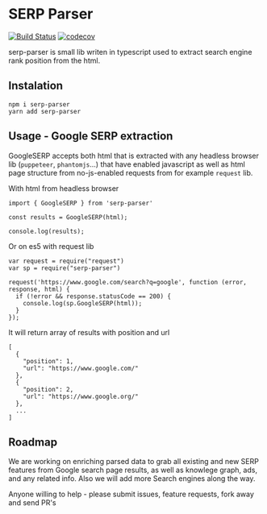 # SERP Parser

[![Build Status](https://travis-ci.org/zlurad/serp-parser.svg?branch=master)](https://travis-ci.org/zlurad/serp-parser) [![codecov](https://codecov.io/gh/zlurad/serp-parser/branch/master/graph/badge.svg)](https://codecov.io/gh/zlurad/serp-parser)

serp-parser is small lib writen in typescript used to extract search engine rank position from the html. 

## Instalation

```
npm i serp-parser
yarn add serp-parser
```

## Usage - Google SERP extraction

GoogleSERP accepts both html that is extracted with any headless browser lib (`puppeteer`, `phantomjs`...) that have enabled javascript as well as html page structure from no-js-enabled requests from for example `request` lib.

With html from headless browser
```
import { GoogleSERP } from 'serp-parser'

const results = GoogleSERP(html);

console.log(results);
```

Or on es5 with request lib
```
var request = require("request")
var sp = require("serp-parser")

request('https://www.google.com/search?q=google', function (error, response, html) {
  if (!error && response.statusCode == 200) {
    console.log(sp.GoogleSERP(html));
  }
});
```

It will return array of results with position and url
```
[
  {
    "position": 1,
    "url": "https://www.google.com/"
  },
  {
    "position": 2,
    "url": "https://www.google.org/"
  },
  ...
]
```

## Roadmap

We are working on enriching parsed data to grab all existing and new SERP features from Google search page results, as well as knowlege graph, ads, and any related info. Also we will add more Search engines along the way.

Anyone willing to help - please submit issues, feature requests, fork away and send PR's
